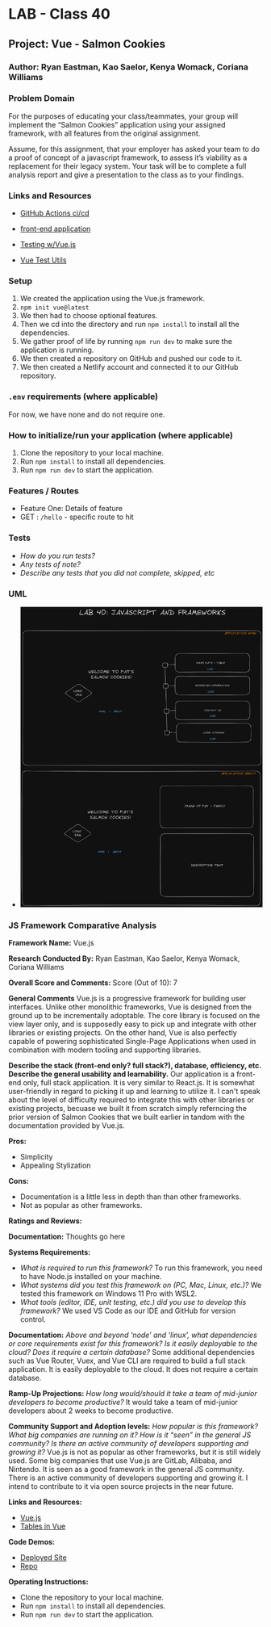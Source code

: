 # LAB - Class 40

## Project: Vue - Salmon Cookies

### Author: Ryan Eastman, Kao Saelor, Kenya Womack, Coriana Williams

### Problem Domain  

For the purposes of educating your class/teammates, your group will implement the “Salmon Cookies” application using your assigned framework, with all features from the original assignment.

Assume, for this assignment, that your employer has asked your team to do a proof of concept of a javascript framework, to assess it’s viability as a replacement for their legacy system. Your task will be to complete a full analysis report and give a presentation to the class as to your findings.

### Links and Resources

- [GitHub Actions ci/cd](https://github.com/DocHolliday13x/vue-salmoncookies/actions)
- [front-end application](https://vue-salmoncookies.netlify.app/)

- [Testing w/Vue.js](https://v2.vuejs.org/v2/cookbook/unit-testing-vue-components.html)
- [Vue Test Utils](https://v1.test-utils.vuejs.org/guides/)

### Setup

1. We created the application using the Vue.js framework.
2. `npm init vue@latest`
3. We then had to choose optional features.
4. Then we cd into the directory and run `npm install` to install all the dependencies.
5. We gather proof of life by running `npm run dev` to make sure the application is running.
6. We then created a repository on GitHub and pushed our code to it.
7. We then created a Netlify account and connected it to our GitHub repository.

### `.env` requirements (where applicable)

For now, we have none and do not require one.

### How to initialize/run your application (where applicable)

1. Clone the repository to your local machine.
2. Run `npm install` to install all dependencies.
3. Run `npm run dev` to start the application.

### Features / Routes

- Feature One: Details of feature
- GET : `/hello` - specific route to hit

### Tests

- *How do you run tests?*
- *Any tests of note?*
- *Describe any tests that you did not complete, skipped, etc*

### UML

- ![UML](src/assets/lab40UML.png)

### JS Framework Comparative Analysis

**Framework Name:** Vue.js

**Research Conducted By:** Ryan Eastman, Kao Saelor, Kenya Womack, Coriana Williams

**Overall Score and Comments:**
Score (Out of 10): 7

**General Comments**
Vue.js is a progressive framework for building user interfaces. Unlike other monolithic frameworks, Vue is designed from the ground up to be incrementally adoptable. The core library is focused on the view layer only, and is supposedly easy to pick up and integrate with other libraries or existing projects. On the other hand, Vue is also perfectly capable of powering sophisticated Single-Page Applications when used in combination with modern tooling and supporting libraries.

**Describe the stack (front-end only? full stack?), database, efficiency, etc. Describe the general usability and learnability.**
Our application is a front-end only, full stack application. It is very similar to React.js. It is somewhat user-friendly in regard to picking it up and learning to utilize it. I can't speak about the level of difficulty required to integrate this with other libraries or existing projects, becuase we built it from scratch simply referncing the prior version of Salmon Cookies that we built earlier in tandom with the documentation provided by Vue.js.

**Pros:**

- Simplicity
- Appealing Stylization

**Cons:**

- Documentation is a little less in depth than than other frameworks.
- Not as popular as other frameworks.

**Ratings and Reviews:**

**Documentation:**
Thoughts go here

**Systems Requirements:**

- *What is required to run this framework?* To run this framework, you need to have Node.js installed on your machine.
- *What systems did you test this framework on (PC, Mac, Linux, etc.)?* We tested this framework on Windows 11 Pro with WSL2.
- *What tools (editor, IDE, unit testing, etc.) did you use to develop this framework?* We used VS Code as our IDE and GitHub for version control.

**Documentation:**
*Above and beyond ‘node’ and ‘linux’, what dependencies or core requirements exist for this framework? Is it easily deployable to the cloud? Does it require a certain database?* Some additional dependencies such as Vue Router, Vuex, and Vue CLI are required to build a full stack application. It is easily deployable to the cloud. It does not require a certain database.

**Ramp-Up Projections:**
*How long would/should it take a team of mid-junior developers to become productive?* It would take a team of mid-junior developers about 2 weeks to become productive.

**Community Support and Adoption levels:**
*How popular is this framework? What big companies are running on it? How is it “seen” in the general JS community? Is there an active community of developers supporting and growing it?* Vue.js is not as popular as other frameworks, but it is still widely used. Some big companies that use Vue.js are GitLab, Alibaba, and Nintendo. It is seen as a good framework in the general JS community. There is an active community of developers supporting and growing it. I intend to contribute to it via open source projects in the near future.

**Links and Resources:**

- [Vue.js](https://vuejs.org/)
- [Tables in Vue](https://vuejsexamples.com/tag/table/)

**Code Demos:**

- [Deployed Site](https://vue-salmoncookies.netlify.app/)
- [Repo](https://github.com/DocHolliday13x/vue-salmoncookies)

**Operating Instructions:**

- Clone the repository to your local machine.
- Run `npm install` to install all dependencies.
- Run `npm run dev` to start the application.
